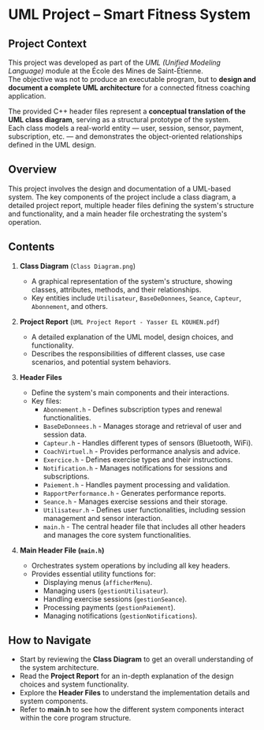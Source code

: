 # UML Project – Smart Fitness System

## Project Context
This project was developed as part of the *UML (Unified Modeling Language)* module at the École des Mines de Saint-Étienne.  
The objective was not to produce an executable program, but to **design and document a complete UML architecture** for a connected fitness coaching application.  

The provided C++ header files represent a **conceptual translation of the UML class diagram**, serving as a structural prototype of the system.  
Each class models a real-world entity — user, session, sensor, payment, subscription, etc. — and demonstrates the object-oriented relationships defined in the UML design.


## Overview
This project involves the design and documentation of a UML-based system. The key components of the project include a class diagram, a detailed project report, multiple header files defining the system's structure and functionality, and a main header file orchestrating the system's operation.

## Contents
1. **Class Diagram** (`Class Diagram.png`)
   - A graphical representation of the system's structure, showing classes, attributes, methods, and their relationships.
   - Key entities include `Utilisateur`, `BaseDeDonnees`, `Seance`, `Capteur`, `Abonnement`, and others.

2. **Project Report** (`UML Project Report - Yasser EL KOUHEN.pdf`)
   - A detailed explanation of the UML model, design choices, and functionality.
   - Describes the responsibilities of different classes, use case scenarios, and potential system behaviors.

3. **Header Files**
   - Define the system's main components and their interactions.
   - Key files:
     - `Abonnement.h` - Defines subscription types and renewal functionalities.
     - `BaseDeDonnees.h` - Manages storage and retrieval of user and session data.
     - `Capteur.h` - Handles different types of sensors (Bluetooth, WiFi).
     - `CoachVirtuel.h` - Provides performance analysis and advice.
     - `Exercice.h` - Defines exercise types and their instructions.
     - `Notification.h` - Manages notifications for sessions and subscriptions.
     - `Paiement.h` - Handles payment processing and validation.
     - `RapportPerformance.h` - Generates performance reports.
     - `Seance.h` - Manages exercise sessions and their storage.
     - `Utilisateur.h` - Defines user functionalities, including session management and sensor interaction.
     - `main.h` - The central header file that includes all other headers and manages the core system functionalities.

4. **Main Header File (`main.h`)**
   - Orchestrates system operations by including all key headers.
   - Provides essential utility functions for:
     - Displaying menus (`afficherMenu`).
     - Managing users (`gestionUtilisateur`).
     - Handling exercise sessions (`gestionSeance`).
     - Processing payments (`gestionPaiement`).
     - Managing notifications (`gestionNotifications`).

## How to Navigate
- Start by reviewing the **Class Diagram** to get an overall understanding of the system architecture.
- Read the **Project Report** for an in-depth explanation of the design choices and system functionality.
- Explore the **Header Files** to understand the implementation details and system components.
- Refer to **main.h** to see how the different system components interact within the core program structure.
